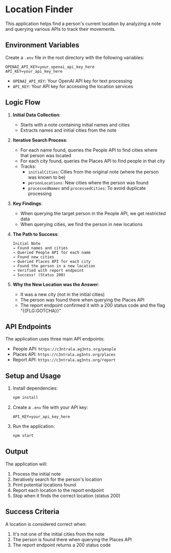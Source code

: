 # Location Finder

This application helps find a person's current location by analyzing a note and querying various APIs to track their movements.

## Environment Variables

Create a `.env` file in the root directory with the following variables:

```
OPENAI_API_KEY=your_openai_api_key_here
API_KEY=your_api_key_here
```

- `OPENAI_API_KEY`: Your OpenAI API key for text processing
- `API_KEY`: Your API key for accessing the location services

## Logic Flow

1. **Initial Data Collection**:

   - Starts with a note containing initial names and cities
   - Extracts names and initial cities from the note

2. **Iterative Search Process**:

   - For each name found, queries the People API to find cities where that person was located
   - For each city found, queries the Places API to find people in that city
   - Tracks:
     - `initialCities`: Cities from the original note (where the person was known to be)
     - `personLocations`: New cities where the person was found
     - `processedNames` and `processedCities`: To avoid duplicate processing

3. **Key Findings**:

   - When querying the target person in the People API, we get restricted data
   - When querying cities, we find the person in new locations

4. **The Path to Success**:

   ```
   Initial Note
   → Found names and cities
   → Queried People API for each name
   → Found new cities
   → Queried Places API for each city
   → Found the person in a new location
   → Verified with report endpoint
   → Success! (Status 200)
   ```

5. **Why the New Location was the Answer**:
   - It was a new city (not in the initial cities)
   - The person was found there when querying the Places API
   - The report endpoint confirmed it with a 200 status code and the flag "{{FLG:GOTCHA}}"

## API Endpoints

The application uses three main API endpoints:

- People API: `https://c3ntrala.ag3nts.org/people`
- Places API: `https://c3ntrala.ag3nts.org/places`
- Report API: `https://c3ntrala.ag3nts.org/report`

## Setup and Usage

1. Install dependencies:

   ```bash
   npm install
   ```

2. Create a `.env` file with your API key:

   ```
   API_KEY=your_api_key_here
   ```

3. Run the application:
   ```bash
   npm start
   ```

## Output

The application will:

1. Process the initial note
2. Iteratively search for the person's location
3. Print potential locations found
4. Report each location to the report endpoint
5. Stop when it finds the correct location (status 200)

## Success Criteria

A location is considered correct when:

1. It's not one of the initial cities from the note
2. The person is found there when querying the Places API
3. The report endpoint returns a 200 status code
